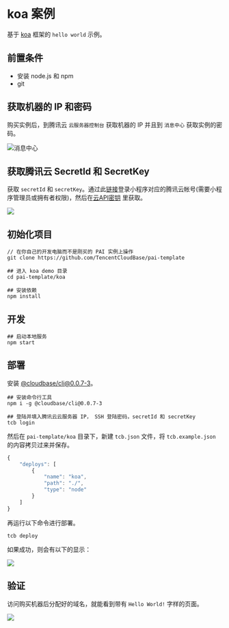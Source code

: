 # koa 案例

基于 [koa](https://github.com/koajs/koa) 框架的 `hello world` 示例。

## 前置条件

* 安装 node.js 和 npm
* git

## 获取机器的 IP 和密码

购买实例后，到腾讯云 `云服务器控制台` 获取机器的 IP 并且到 `消息中心` 获取实例的密码。

![消息中心](https://main.qcloudimg.com/raw/bbcd54b3d0501881b37cd3ffa62121e6.png)

## 获取腾讯云 SecretId 和 SecretKey

获取 `secretId` 和 `secretKey`。通过此[链接](https://www.qcloud.com/login/mp?s_url=https%3A%2F%2Fconsole.cloud.tencent.com%2Fcam%2Fcapi)登录小程序对应的腾讯云帐号(需要小程序管理员或拥有者权限)，然后在[云API密钥](https://console.cloud.tencent.com/cam/capi) 里获取。

![](https://main.qcloudimg.com/raw/63512b321eee6c8779d6cb5b20f641cf.png)


## 初始化项目

```shell
// 在你自己的开发电脑而不是刚买的 PAI 实例上操作
git clone https://github.com/TencentCloudBase/pai-template

## 进入 koa demo 目录
cd pai-template/koa

## 安装依赖
npm install
```

## 开发

```shell
## 启动本地服务
npm start
```

## 部署

安装 [@cloudbase/cli@0.0.7-3](https://github.com/TencentCloudBase/cloud-base-cli)。

```shell
## 安装命令行工具
npm i -g @cloudbase/cli@0.0.7-3

## 登陆并填入腾讯云云服务器 IP， SSH 登陆密码，secretId 和 secretKey
tcb login
```

然后在 `pai-template/koa` 目录下，新建 `tcb.json` 文件，将 `tcb.example.json` 的内容拷贝过来并保存。

```js
{
    "deploys": [
        {
            "name": "koa",
            "path": "./",
            "type": "node"
        }
    ]
}
```

再运行以下命令进行部署。

```shell
tcb deploy
```

如果成功，则会有以下的显示：

![](https://main.qcloudimg.com/raw/d88b8aa9abea6baf899ffae4cd36b907.png)

## 验证

访问购买机器后分配好的域名，就能看到带有 `Hello World!` 字样的页面。

![](https://main.qcloudimg.com/raw/d35b36607d5f02ee4b47b36a3401b0a9.png)